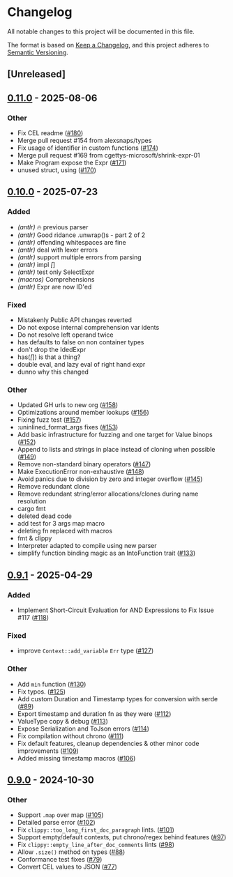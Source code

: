 # Changelog

All notable changes to this project will be documented in this file.

The format is based on [Keep a Changelog](https://keepachangelog.com/en/1.0.0/),
and this project adheres to [Semantic Versioning](https://semver.org/spec/v2.0.0.html).

## [Unreleased]

## [0.11.0](https://github.com/bloom42/bel-rs/compare/cel-v0.10.0...cel-v0.11.0) - 2025-08-06

### Other

- Fix CEL readme ([#180](https://github.com/bloom42/bel-rs/pull/180))
- Merge pull request #154 from alexsnaps/types
- Fix usage of identifier in custom functions ([#174](https://github.com/bloom42/bel-rs/pull/174))
- Merge pull request #169 from cgettys-microsoft/shrink-expr-01
- Make Program expose the Expr ([#171](https://github.com/bloom42/bel-rs/pull/171))
- unused struct, using ([#170](https://github.com/bloom42/bel-rs/pull/170))

## [0.10.0](https://github.com/bloom42/bel-rs/compare/cel-interpreter-v0.9.1...cel-interpreter-v0.10.0) - 2025-07-23

### Added

- *(antlr)* 🔥 previous parser
- *(antlr)* Good ridance .unwrap()s - part 2 of 2
- *(antlr)* offending whitespaces are fine
- *(antlr)* deal with lexer errors
- *(antlr)* support multiple errors from parsing
- *(antlr)* impl _[_]
- *(antlr)* test only SelectExpr
- *(macros)* Comprehensions
- *(antlr)* Expr are now ID'ed

### Fixed

- Mistakenly Public API changes reverted
- Do not expose internal comprehension var idents
- Do not resolve left operand twice
- has defaults to false on non container types
- don't drop the IdedExpr
- has(_[_]) is that a thing?
- double eval, and lazy eval of right hand expr
- dunno why this changed

### Other

- Updated GH urls to new org ([#158](https://github.com/bloom42/bel-rs/pull/158))
- Optimizations around member lookups ([#156](https://github.com/bloom42/bel-rs/pull/156))
- Fixing fuzz test ([#157](https://github.com/bloom42/bel-rs/pull/157))
- :uninlined_format_args fixes ([#153](https://github.com/bloom42/bel-rs/pull/153))
- Add basic infrastructure for fuzzing and one target for Value binops ([#152](https://github.com/bloom42/bel-rs/pull/152))
- Append to lists and strings in place instead of cloning when possible ([#149](https://github.com/bloom42/bel-rs/pull/149))
- Remove non-standard binary operators ([#147](https://github.com/bloom42/bel-rs/pull/147))
- Make ExecutionError non-exhaustive ([#148](https://github.com/bloom42/bel-rs/pull/148))
- Avoid panics due to division by zero and integer overflow ([#145](https://github.com/bloom42/bel-rs/pull/145))
- Remove redundant clone
- Remove redundant string/error allocations/clones during name resolution
- cargo fmt
- deleted dead code
- add test for 3 args map macro
- deleting fn replaced with macros
- fmt & clippy
- Interpreter adapted to compile using new parser
- simplify function binding magic as an IntoFunction trait ([#133](https://github.com/bloom42/bel-rs/pull/133))

## [0.9.1](https://github.com/bloom42/bel-rs/compare/cel-interpreter-v0.9.0...cel-interpreter-v0.9.1) - 2025-04-29

### Added

- Implement Short-Circuit Evaluation for AND Expressions to Fix Issue #117 ([#118](https://github.com/bloom42/bel-rs/pull/118))

### Fixed

- improve `Context::add_variable` `Err` type ([#127](https://github.com/bloom42/bel-rs/pull/127))

### Other

- Add `min` function ([#130](https://github.com/bloom42/bel-rs/pull/130))
- Fix typos. ([#125](https://github.com/bloom42/bel-rs/pull/125))
- Add custom Duration and Timestamp types for conversion with serde ([#89](https://github.com/bloom42/bel-rs/pull/89))
- Export timestamp and duration fn as they were ([#112](https://github.com/bloom42/bel-rs/pull/112))
- ValueType copy & debug ([#113](https://github.com/bloom42/bel-rs/pull/113))
- Expose Serialization and ToJson errors ([#114](https://github.com/bloom42/bel-rs/pull/114))
- Fix compilation without chrono ([#111](https://github.com/bloom42/bel-rs/pull/111))
- Fix default features, cleanup dependencies & other minor code improvements ([#109](https://github.com/bloom42/bel-rs/pull/109))
- Added missing timestamp macros ([#106](https://github.com/bloom42/bel-rs/pull/106))

## [0.9.0](https://github.com/bloom42/bel-rs/compare/cel-interpreter-v0.8.1...cel-interpreter-v0.9.0) - 2024-10-30

### Other

- Support `.map` over map ([#105](https://github.com/bloom42/bel-rs/pull/105))
- Detailed parse error ([#102](https://github.com/bloom42/bel-rs/pull/102))
- Fix `clippy::too_long_first_doc_paragraph` lints. ([#101](https://github.com/bloom42/bel-rs/pull/101))
- Support empty/default contexts, put chrono/regex behind features ([#97](https://github.com/bloom42/bel-rs/pull/97))
- Fix `clippy::empty_line_after_doc_comments` lints ([#98](https://github.com/bloom42/bel-rs/pull/98))
- Allow `.size()` method on types ([#88](https://github.com/bloom42/bel-rs/pull/88))
- Conformance test fixes ([#79](https://github.com/bloom42/bel-rs/pull/79))
- Convert CEL values to JSON ([#77](https://github.com/bloom42/bel-rs/pull/77))
